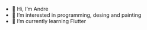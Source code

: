 - 👋 Hi, I’m Andre
- 👀 I’m interested in programming, desing and painting
- 🌱 I’m currently learning Flutter

<!---
asavchuk/asavchuk is a ✨ special ✨ repository because its `README.md` (this file) appears on your GitHub profile.
You can click the Preview link to take a look at your changes.
--->
